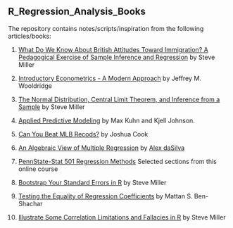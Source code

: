 ## **R_Regression_Analysis_Books**

The repository contains notes/scripts/inspiration from the following articles/books:

1. [What Do We Know About British Attitudes Toward Immigration? A Pedagogical Exercise of Sample Inference and Regression](http://svmiller.com/blog/2020/03/what-explains-british-attitudes-toward-immigration-a-pedagogical-example/) by Steve Miller

2. [Introductory Econometrics - A Modern Approach](https://www.amazon.com/Introductory-Econometrics-Modern-Approach-Standalone/dp/130527010X/ref=sr_1_2?dchild=1&keywords=Introductory+Econometrics%3A+A+Modern+Approach&qid=1597005903&s=books&sr=1-2)  by Jeffrey M. Wooldridge

3. [The Normal Distribution, Central Limit Theorem, and Inference from a Sample](http://svmiller.com/blog/2020/03/normal-distribution-central-limit-theorem-inference/) by Steve Miller

4. [Applied Predictive Modeling](http://appliedpredictivemodeling.com/) by Max Kuhn and Kjell Johnson.

5. [Can You Beat MLB Recods?](https://joshuacook.netlify.app/post/riddler-beat-mlb-records/) by Joshua Cook

6. [An Algebraic View of Multiple Regression](https://dasilvaa10.github.io/b1/) by [Alex daSilva](https://dasilvaa10.github.io/)

7. [PennState-Stat 501 Regression Methods](https://online.stat.psu.edu/stat501/lesson/welcome-stat-501)  Selected sections from this online course

8. [Bootstrap Your Standard Errors in R](http://svmiller.com/blog/2020/03/bootstrap-standard-errors-in-r/) by Steve Miller

9. [Testing the Equality of Regression Coefficients](https://shouldbewriting.netlify.app/posts/2021-02-16-testing-coefficients-equality/) by  Mattan S. Ben-Shachar

10. [Illustrate Some Correlation Limitations and Fallacies in R](http://svmiller.com/blog/2020/01/illustrate-correlation-fallacies-limitations-in-r/) by Steve Miller

    